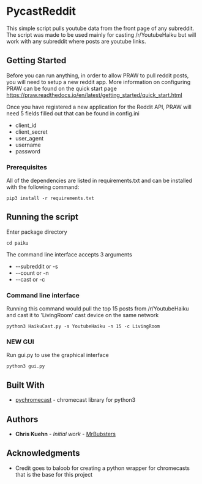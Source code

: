 # PycastReddit

This simple script pulls youtube data from the front page of any subreddit. 
The script was made to be used mainly for casting /r/YoutubeHaiku but will work with any subreddit where posts are youtube links. 

## Getting Started

Before you can run anything, in order to allow PRAW to pull reddit posts, you will need to setup a new reddit app. 
More information on configuring PRAW can be found on the quick start page https://praw.readthedocs.io/en/latest/getting_started/quick_start.html

Once you have registered a new application for the Reddit API, PRAW will need 5 fields filled out that can be found in config.ini

* client_id
* client_secret
* user_agent
* username
* password


### Prerequisites

All of the dependencies are listed in requirements.txt and can be installed with the following command:

```
pip3 install -r requirements.txt
```

## Running the script

Enter package directory
```
cd paiku
```

The command line interface accepts 3 arguments
* --subreddit or -s
* --count or -n
* --cast or -c
### Command line interface

Running this command would pull the top 15 posts from /r/YoutubeHaiku and cast it to 'LivingRoom' cast device on the same network
```
python3 HaikuCast.py -s YoutubeHaiku -n 15 -c LivingRoom
```
### NEW GUI
Run gui.py to use the graphical interface
```
python3 gui.py
```
## Built With

* [pychromecast](https://github.com/balloob/pychromecast) - chromecast library for python3

## Authors

* **Chris Kuehn** - *Initial work* - [MrBubsters](https://github.com/MrBubsters)

## Acknowledgments

* Credit goes to baloob for creating a python wrapper for chromecasts that is the base for this project

